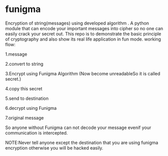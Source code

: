 # funigma
Encryption of string(messages) using developed algorithm . 
A python module that can encode your important messages into cipher so no one can easily crack your secret out.
This repo is to demonstrate the basic principle of cryptography and also show its real life application in fun mode.
working flow: 

1.message

2.convert to string

3.Encrypt using Funigma Algorithm (Now become unreadableSo it is called secret.)

4.copy this secret 

5.send to destination

6.decrypt using Funigma

7.original message

                                                                                   
So anyone without Funigma can not decode your message evenif your communication is intercepted. 

NOTE:Never tell anyone except the destination that you are using funigma encryption otherwise you will be hacked easily.
